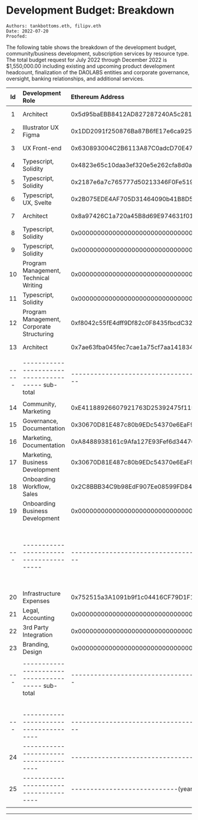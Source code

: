 # Development Budget: Breakdown

```
Authors: tankbottoms.eth, filipv.eth
Date: 2022-07-20
Proofed:
```

The following table shows the breakdown of the development budget, community/business development, subscription services by resource type. The total budget request for July 2022 through December 2022 is $1,550,000.00 including existing and upcoming product development headcount, finalization of the DAOLABS entities and corporate governance, oversight, banking relationships, and additional services.

|  Id   | Development Role                                 | Ethereum Address                            |        Monthly |    Annualized |    Onetime |    Tokens |
| :---: | :----------------------------------------------- | :------------------------------------------ | -------------: | ------------: | ---------: | --------: |
|   1   | Architect                                        | 0x5d95baEBB8412AD827287240A5c281E3bB30d27E  | -------------- | ------------- | ---------- |   100,000 |
|   2   | Illustrator UX Figma                             | 0x1DD2091f250876Ba87B6fE17e6ca925e1B1c0CF0  | -------------- | ------------- | ---------- |   100,000 |
|   3   | UX Front-end                                     | 0x630893004C2B6113A87C0adcD70E478A52be1e70  | -------------- | ------------- | ---------- |   100,000 |
|   4   | Typescript, Solidity                             | 0x4823e65c10daa3ef320e5e262cfa8d0a059e02a6  | -------------- | ------------- | ---------- |   100,000 |
|   5   | Typescript, Solidity                             | 0x2187e6a7c765777d50213346F0Fe519fCA706fbD  | -------------- | ------------- | ---------- |         - |
|   6   | Typescript, UX, Svelte                           | 0x2B075EDE4AF705D31464090b41B8D5C3CA9da84c  | -------------- | ------------- | ---------- |         - |
|   7   | Architect                                        | 0x8a97426C1a720a45B8d69E974631f01f1168232B  | -------------- | ------------- | ---------- |   100,000 |
|   8   | Typescript, Solidity                             | 0x0000000000000000000000000000000000000000  | -------------- | ------------- | ---------- |         - |
|   9   | Typescript, Solidity                             | 0x0000000000000000000000000000000000000000  | -------------- | ------------- | ---------- |         - |
|  10   | Program Management, Technical Writing            | 0x0000000000000000000000000000000000000000  | -------------- | ------------- | ---------- |         - |
|  11   | Typescript, Solidity                             | 0x0000000000000000000000000000000000000000  | -------------- | ------------- | ---------- |         - |
|  12   | Program Management, Corporate Structuring        | 0xf8042c55fE4dff9Df82c0F8435fbcdC32fe60A69  | -------------- | ------------- | ---------- |         - |
|  13   | Architect                                        | 0x7ae63fba045fec7cae1a75cf7aa14183483b8397  | -------------- | ------------- | ---------- |   100,000 |
|       |                                                  |                                             |                |               |            |           |
| ----- | -------------------------------------- sub-total | ------------------------------------------- | -- $318,000.00 | -- $3,816,000 | $90,000.00 |  -------- |
|       |                                                  |                                             |                |               |            |           |
|  14   | Community, Marketing                             | 0xE41188926607921763D25392475f1156AC5f9033  | -------------- | ------------- | ---------- |   100,000 |
|  15   | Governance, Documentation                        | 0x30670D81E487c80b9EDc54370e6EaF943B6EAB39  | -------------- | ------------- | ---------- |   100,000 |
|  16   | Marketing, Documentation                         | 0xA8488938161c9Afa127E93Fef6d3447051588664  | -------------- | ------------- | ---------- |   100,000 |
|  17   | Marketing, Business Development                  | 0x30670D81E487c80b9EDc54370e6EaF943B6EAB39  | -------------- | ------------- | ---------- |   100,000 |
|  18   | Onboarding Workflow, Sales                       | 0x2C8BBB34C9b98EdF907Ee08599FD8407ee5Ba284  | -------------- | ------------- | ---------- |   100,000 |
|  19   | Onboarding Business Development                  | 0x0000000000000000000000000000000000000000  | -------------- | ------------- | ---------- |   100,000 |
|       |                                                  |                                             | -------------- | ------------- | ---------- |           |
|  ---  | --------------------------------------           | ------------------------------------------- | -------------- | ------------- | ---------- |           |
|       |                                                  |                                             | -------------- | ------------- | ---------- |           |
|  20   | Infrastructure Expenses                          | 0x752515a3A1091b9f1c04416CF79D1F14d2340085  | -------------- | ------------- | ---------- |         - |
|  21   | Legal, Accounting                                | 0x0000000000000000000000000000000000000000  | -------------- | ------------- | ---------- |         - |
|  22   | 3rd Party Integration                            | 0x0000000000000000000000000000000000000000  | -------------- | ------------- | ---------- |           |
|  23   | Branding, Design                                 | 0x0000000000000000000000000000000000000000  | -------------- | ------------- | ---------- |           |
|       |                                                  |                                             |                |               |            |           |
|  ---  | -------------------------------------- sub-total | ------------------------------------------  | -------$70,000 | -----$840,000 | --$115,000 |   ------- |
|       |                                                  |                                             |                |               |            |           |
|       |                                                  |                                             |                | ----sub-total | -sub-total |           |
|  ---  | -------------------------------------            | ------------------------------------------- |  ------------- | ------------- |   -------- |  -------- |
|  24   | -------------------------------------            | --------------------------------------total |       $388,000 |    $4,656,000 |   $205,000 | 1,100,000 |
|  25   | -------------------------------------            | ----------------------------(year end 2022) |  $1,552,000.00 | $2,328,000.00 |   $205,000 | 1,100,000 |
|       |                                                  |                                             |                |               |            |           |

---

[^0]: Application architect
[^1]: User Experience, Design, Prototyping in Figma
[^2]: Typescript, Svelte Implementation, CSS
[^3]: Typescript, Svelte Implementation, CSS
[^4]: Consulting via Action Engine
[^5]: Consulting via Action Engine
[^7]: Ethereum Solidity Smart Contract development
[^10]: filipv.eth governance, technical writing, program management Github
[^12]: benreed.eth governance for DAOLABS, and application program management
